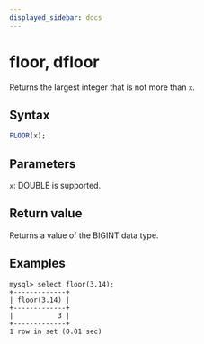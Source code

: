 ```yaml
---
displayed_sidebar: docs
---
```


# floor, dfloor



Returns the largest integer that is not more than `x`.

## Syntax

```SQL
FLOOR(x);
```

## Parameters

`x`: DOUBLE is supported.

## Return value

Returns a value of the BIGINT data type.

## Examples

```Plaintext
mysql> select floor(3.14);
+-------------+
| floor(3.14) |
+-------------+
|           3 |
+-------------+
1 row in set (0.01 sec)
```